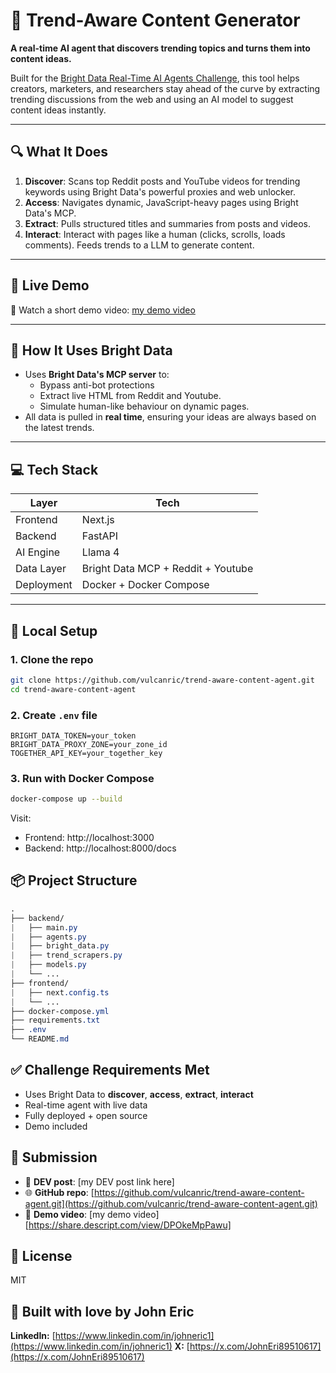 # 🧠 Trend-Aware Content Generator

**A real-time AI agent that discovers trending topics and turns them into content ideas.**

Built for the [Bright Data Real-Time AI Agents Challenge](https://dev.to/devteam/join-the-bright-data-real-time-ai-agents-challenge-3000-in-prizes-cog), this tool helps creators, marketers, and researchers stay ahead of the curve by extracting trending discussions from the web and using an AI model to suggest content ideas instantly.

---

## 🔍 What It Does

1. **Discover**: Scans top Reddit posts and YouTube videos for trending keywords using Bright Data's powerful proxies and web unlocker.
2. **Access**: Navigates dynamic, JavaScript-heavy pages using Bright Data's MCP.
3. **Extract**: Pulls structured titles and summaries from posts and videos.
4. **Interact**: Interact with pages like a human (clicks, scrolls, loads comments). Feeds trends to a LLM to generate content.

---

## 🚀 Live Demo

🎥 Watch a short demo video: [my demo video](https://share.descript.com/view/DPOkeMpPawu)

---

## 🧠 How It Uses Bright Data

- Uses **Bright Data's MCP server** to:
  - Bypass anti-bot protections
  - Extract live HTML from Reddit and Youtube.
  - Simulate human-like behaviour on dynamic pages.
- All data is pulled in **real time**, ensuring your ideas are always based on the latest trends.

---

## 💻 Tech Stack

| Layer | Tech |
| --- | --- |
| Frontend | Next.js |
| Backend | FastAPI |
| AI Engine | Llama 4 |
| Data Layer | Bright Data MCP + Reddit + Youtube |
| Deployment | Docker + Docker Compose |

---

## 🐳 Local Setup

### 1. Clone the repo
```bash
git clone https://github.com/vulcanric/trend-aware-content-agent.git
cd trend-aware-content-agent
```
### 2. Create `.env` file
```env
BRIGHT_DATA_TOKEN=your_token
BRIGHT_DATA_PROXY_ZONE=your_zone_id
TOGETHER_API_KEY=your_together_key
```
### 3. Run with Docker Compose
```bash
docker-compose up --build
```
Visit:
- Frontend: http://localhost:3000
- Backend: http://localhost:8000/docs

## 📦 Project Structure
```css
.
├── backend/
|   ├── main.py
|   ├── agents.py
|   ├── bright_data.py
|   ├── trend_scrapers.py
|   ├── models.py
|   └── ...
├── frontend/
|   ├── next.config.ts
|   └── ...
├── docker-compose.yml
├── requirements.txt
├── .env
└── README.md
```

## ✅ Challenge Requirements Met
- Uses Bright Data to **discover**, **access**, **extract**, **interact**
- Real-time agent with live data
- Fully deployed + open source
- Demo included

## 📨 Submission
- 📝 **DEV post**: [my DEV post link here]
- 🌐 **GitHub repo**: [https://github.com/vulcanric/trend-aware-content-agent.git](https://github.com/vulcanric/trend-aware-content-agent.git)
- 🎥 **Demo video**: [my demo video][https://share.descript.com/view/DPOkeMpPawu]

## 📄 License
MIT

## 🙌 Built with love by John Eric
**LinkedIn:** [https://www.linkedin.com/in/johneric1](https://www.linkedin.com/in/johneric1)
**X:** [https://x.com/JohnEri89510617](https://x.com/JohnEri89510617)
